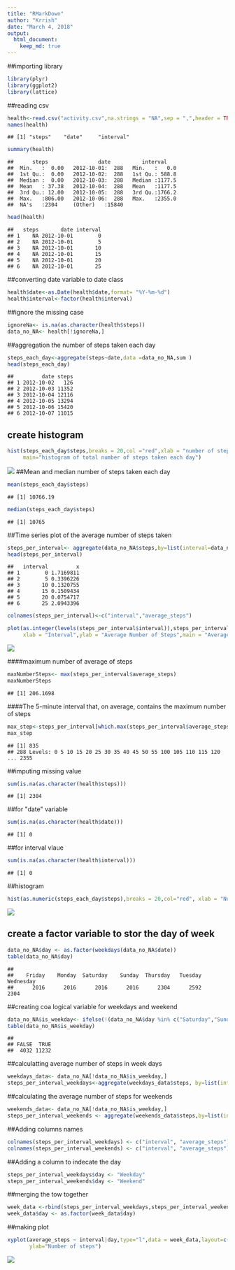 ```yaml
---
title: "RMarkDown"
author: "Krrish"
date: "March 4, 2018"
output:
  html_document:
    keep_md: true
---
```



##importing library

```r
library(plyr)
library(ggplot2)
library(lattice)
```

##reading csv

```r
health<-read.csv("activity.csv",na.strings = "NA",sep = ",",header = TRUE)
names(health)
```

```
## [1] "steps"    "date"     "interval"
```

```r
summary(health)
```

```
##      steps                date          interval     
##  Min.   :  0.00   2012-10-01:  288   Min.   :   0.0  
##  1st Qu.:  0.00   2012-10-02:  288   1st Qu.: 588.8  
##  Median :  0.00   2012-10-03:  288   Median :1177.5  
##  Mean   : 37.38   2012-10-04:  288   Mean   :1177.5  
##  3rd Qu.: 12.00   2012-10-05:  288   3rd Qu.:1766.2  
##  Max.   :806.00   2012-10-06:  288   Max.   :2355.0  
##  NA's   :2304     (Other)   :15840
```

```r
head(health)
```

```
##   steps       date interval
## 1    NA 2012-10-01        0
## 2    NA 2012-10-01        5
## 3    NA 2012-10-01       10
## 4    NA 2012-10-01       15
## 5    NA 2012-10-01       20
## 6    NA 2012-10-01       25
```
##converting date variable to date class

```r
health$date<-as.Date(health$date,format= "%Y-%m-%d")
health$interval<-factor(health$interval)
```
##ignore the missing case

```r
ignoreNa<- is.na(as.character(health$steps))
data_no_NA<- health[!ignoreNa,]
```

##aggregation the number of steps taken each day

```r
steps_each_day<-aggregate(steps~date,data =data_no_NA,sum )
head(steps_each_day)
```

```
##         date steps
## 1 2012-10-02   126
## 2 2012-10-03 11352
## 3 2012-10-04 12116
## 4 2012-10-05 13294
## 5 2012-10-06 15420
## 6 2012-10-07 11015
```

## create histogram 

```r
hist(steps_each_day$steps,breaks = 20,col ="red",xlab = "number of steps",ylab="Date",
     main="histogram of total number of steps taken each day")
```

![](PA1_template_files/figure-html/unnamed-chunk-6-1.png)<!-- -->
##Mean and median number of steps taken each day

```r
mean(steps_each_day$steps)
```

```
## [1] 10766.19
```

```r
median(steps_each_day$steps)
```

```
## [1] 10765
```
##Time series plot of the average number of steps taken

```r
steps_per_interval<- aggregate(data_no_NA$steps,by=list(interval=data_no_NA$interval),FUN=mean)
head(steps_per_interval)
```

```
##   interval         x
## 1        0 1.7169811
## 2        5 0.3396226
## 3       10 0.1320755
## 4       15 0.1509434
## 5       20 0.0754717
## 6       25 2.0943396
```

```r
colnames(steps_per_interval)<-c("interval","average_steps")

plot(as.integer(levels(steps_per_interval$interval)),steps_per_interval$average_steps,type = "l",
     xlab = "Interval",ylab = "Average Number of Steps",main = "Average Daliy Activity pattern",col="blue")
```

![](PA1_template_files/figure-html/unnamed-chunk-8-1.png)<!-- -->

####maximum number of average of steps

```r
maxNumberSteps<- max(steps_per_interval$average_steps)
maxNumberSteps
```

```
## [1] 206.1698
```

####The 5-minute interval that, on average, contains the maximum number of steps

```r
max_step<-steps_per_interval[which.max(steps_per_interval$average_steps),]$interval
max_step
```

```
## [1] 835
## 288 Levels: 0 5 10 15 20 25 30 35 40 45 50 55 100 105 110 115 120 ... 2355
```
##imputing missing value

```r
sum(is.na(as.character(health$steps)))
```

```
## [1] 2304
```
##for "date" variable

```r
sum(is.na(as.character(health$date)))
```

```
## [1] 0
```
##for interval vlaue

```r
sum(is.na(as.character(health$interval)))
```

```
## [1] 0
```
##histogram

```r
hist(as.numeric(steps_each_day$steps),breaks = 20,col="red", xlab = "Number of steps",main = "histogram of total number taken each day")
```

![](PA1_template_files/figure-html/unnamed-chunk-14-1.png)<!-- -->

## create a factor variable to stor the day of week

```r
data_no_NA$day <- as.factor(weekdays(data_no_NA$date))
table(data_no_NA$day)
```

```
## 
##    Friday    Monday  Saturday    Sunday  Thursday   Tuesday Wednesday 
##      2016      2016      2016      2016      2304      2592      2304
```
##creating coa logical variable for weekdays and weekend

```r
data_no_NA$is_weekday<- ifelse(!(data_no_NA$day %in% c("Saturday","Sunday")),TRUE,FALSE)
table(data_no_NA$is_weekday)
```

```
## 
## FALSE  TRUE 
##  4032 11232
```

##calculatting average number of steps in week days

```r
weekdays_data<- data_no_NA[!data_no_NA$is_weekday,]
steps_per_interval_weekdays<-aggregate(weekdays_data$steps, by=list(interval=weekdays_data$interval),FUN=mean)
```
##calculating the average number of steps for weekends

```r
weekends_data<- data_no_NA[!data_no_NA$is_weekday,]
steps_per_interval_weekends <- aggregate(weekends_data$steps,by=list(interval=weekends_data$interval),FUN=mean)
```


##Adding columns names

```r
colnames(steps_per_interval_weekdays) <- c("interval", "average_steps")
colnames(steps_per_interval_weekends) <- c("interval", "average_steps")
```
##Adding a column to indecate the day

```r
steps_per_interval_weekdays$day <- "Weekday"
steps_per_interval_weekends$day <- "Weekend"
```
##merging the tow together

```r
week_data <-rbind(steps_per_interval_weekdays,steps_per_interval_weekends)
week_data$day <- as.factor(week_data$day)
```
##making plot

```r
xyplot(average_steps ~ interval|day,type="l",data = week_data,layout=c(1,2),
       ylab="Number of steps")
```

![](PA1_template_files/figure-html/unnamed-chunk-22-1.png)<!-- -->
